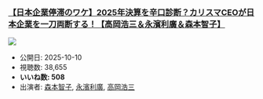 ### [【日本企業停滞のワケ】2025年決算を辛口診断？カリスマCEOが日本企業を一刀両断する！【高岡浩三＆永濱利廣＆森本智子】](https://www.youtube.com/watch?v=UCnAPHthgMI)
[![](https://img.youtube.com/vi/UCnAPHthgMI/sddefault.jpg)](https://www.youtube.com/watch?v=UCnAPHthgMI)
-   公開日: 2025-10-10
-   視聴数: 38,655
-   **いいね数: 508**
-   出演者: [森本智子](/rehacq_fan/people/森本智子 "wikilink"), [永濱利廣](/rehacq_fan/people/永濱利廣 "wikilink"), [高岡浩三](/rehacq_fan/people/高岡浩三 "wikilink")

